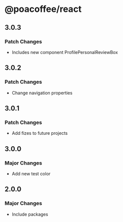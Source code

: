 # @poacoffee/react

## 3.0.3

### Patch Changes

- Includes new component ProfilePersonalReviewBox

## 3.0.2

### Patch Changes

- Change navigation properties

## 3.0.1

### Patch Changes

- Add fizes to future projects

## 3.0.0

### Major Changes

- Add new test color

## 2.0.0

### Major Changes

- Include packages
